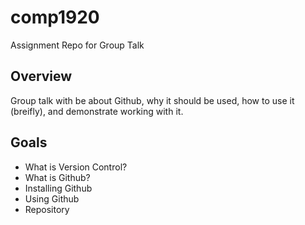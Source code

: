 comp1920
========

Assignment Repo for Group Talk

Overview
--------

Group talk with be about Github, why it should be used, how to use it (breifly), and demonstrate working with it.

Goals
-----

* What is Version Control?
* What is Github?
* Installing Github
* Using Github
* Repository

